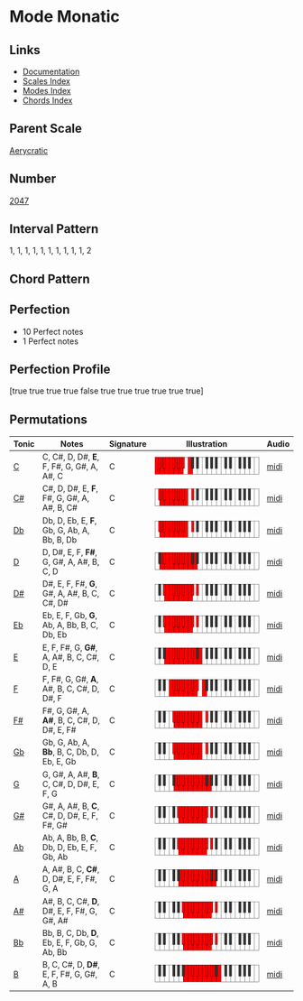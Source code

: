 # Mode Monatic

## Links

- [Documentation](index.md)
- [Scales Index](Scales.md)
- [Modes Index](Modes.md)
- [Chords Index](Chords.md)

## Parent Scale

[Aerycratic](ScaleAerycratic.md)

## Number

[2047](https://ianring.com/musictheory/scales/2047)

## Interval Pattern

1, 1, 1, 1, 1, 1, 1, 1, 1, 1, 2

## Chord Pattern



## Perfection

- 10 Perfect notes
- 1 Perfect notes

## Perfection Profile

[true true true true false true true true true true true]

## Permutations

| Tonic | Notes | Signature | Illustration | Audio |
|-------|-------|-----------|--------------|-------|
| [C](ModeCNaturalMonatic.md) | C, C#, D, D#, **E**, F, F#, G, G#, A, A#, C | C | ![CNaturalMonatic](ModeCNaturalMonatic.png) | [midi](https://github.com/edipermadi/music/blob/main/docs/ModeCNaturalMonatic.mid?raw=true) |
| [C#](ModeCSharpMonatic.md) | C#, D, D#, E, **F**, F#, G, G#, A, A#, B, C# | C | ![CSharpMonatic](ModeCSharpMonatic.png) | [midi](https://github.com/edipermadi/music/blob/main/docs/ModeCSharpMonatic.mid?raw=true) |
| [Db](ModeDFlatMonatic.md) | Db, D, Eb, E, **F**, Gb, G, Ab, A, Bb, B, Db | C | ![DFlatMonatic](ModeDFlatMonatic.png) | [midi](https://github.com/edipermadi/music/blob/main/docs/ModeDFlatMonatic.mid?raw=true) |
| [D](ModeDNaturalMonatic.md) | D, D#, E, F, **F#**, G, G#, A, A#, B, C, D | C | ![DNaturalMonatic](ModeDNaturalMonatic.png) | [midi](https://github.com/edipermadi/music/blob/main/docs/ModeDNaturalMonatic.mid?raw=true) |
| [D#](ModeDSharpMonatic.md) | D#, E, F, F#, **G**, G#, A, A#, B, C, C#, D# | C | ![DSharpMonatic](ModeDSharpMonatic.png) | [midi](https://github.com/edipermadi/music/blob/main/docs/ModeDSharpMonatic.mid?raw=true) |
| [Eb](ModeEFlatMonatic.md) | Eb, E, F, Gb, **G**, Ab, A, Bb, B, C, Db, Eb | C | ![EFlatMonatic](ModeEFlatMonatic.png) | [midi](https://github.com/edipermadi/music/blob/main/docs/ModeEFlatMonatic.mid?raw=true) |
| [E](ModeENaturalMonatic.md) | E, F, F#, G, **G#**, A, A#, B, C, C#, D, E | C | ![ENaturalMonatic](ModeENaturalMonatic.png) | [midi](https://github.com/edipermadi/music/blob/main/docs/ModeENaturalMonatic.mid?raw=true) |
| [F](ModeFNaturalMonatic.md) | F, F#, G, G#, **A**, A#, B, C, C#, D, D#, F | C | ![FNaturalMonatic](ModeFNaturalMonatic.png) | [midi](https://github.com/edipermadi/music/blob/main/docs/ModeFNaturalMonatic.mid?raw=true) |
| [F#](ModeFSharpMonatic.md) | F#, G, G#, A, **A#**, B, C, C#, D, D#, E, F# | C | ![FSharpMonatic](ModeFSharpMonatic.png) | [midi](https://github.com/edipermadi/music/blob/main/docs/ModeFSharpMonatic.mid?raw=true) |
| [Gb](ModeGFlatMonatic.md) | Gb, G, Ab, A, **Bb**, B, C, Db, D, Eb, E, Gb | C | ![GFlatMonatic](ModeGFlatMonatic.png) | [midi](https://github.com/edipermadi/music/blob/main/docs/ModeGFlatMonatic.mid?raw=true) |
| [G](ModeGNaturalMonatic.md) | G, G#, A, A#, **B**, C, C#, D, D#, E, F, G | C | ![GNaturalMonatic](ModeGNaturalMonatic.png) | [midi](https://github.com/edipermadi/music/blob/main/docs/ModeGNaturalMonatic.mid?raw=true) |
| [G#](ModeGSharpMonatic.md) | G#, A, A#, B, **C**, C#, D, D#, E, F, F#, G# | C | ![GSharpMonatic](ModeGSharpMonatic.png) | [midi](https://github.com/edipermadi/music/blob/main/docs/ModeGSharpMonatic.mid?raw=true) |
| [Ab](ModeAFlatMonatic.md) | Ab, A, Bb, B, **C**, Db, D, Eb, E, F, Gb, Ab | C | ![AFlatMonatic](ModeAFlatMonatic.png) | [midi](https://github.com/edipermadi/music/blob/main/docs/ModeAFlatMonatic.mid?raw=true) |
| [A](ModeANaturalMonatic.md) | A, A#, B, C, **C#**, D, D#, E, F, F#, G, A | C | ![ANaturalMonatic](ModeANaturalMonatic.png) | [midi](https://github.com/edipermadi/music/blob/main/docs/ModeANaturalMonatic.mid?raw=true) |
| [A#](ModeASharpMonatic.md) | A#, B, C, C#, **D**, D#, E, F, F#, G, G#, A# | C | ![ASharpMonatic](ModeASharpMonatic.png) | [midi](https://github.com/edipermadi/music/blob/main/docs/ModeASharpMonatic.mid?raw=true) |
| [Bb](ModeBFlatMonatic.md) | Bb, B, C, Db, **D**, Eb, E, F, Gb, G, Ab, Bb | C | ![BFlatMonatic](ModeBFlatMonatic.png) | [midi](https://github.com/edipermadi/music/blob/main/docs/ModeBFlatMonatic.mid?raw=true) |
| [B](ModeBNaturalMonatic.md) | B, C, C#, D, **D#**, E, F, F#, G, G#, A, B | C | ![BNaturalMonatic](ModeBNaturalMonatic.png) | [midi](https://github.com/edipermadi/music/blob/main/docs/ModeBNaturalMonatic.mid?raw=true) |
